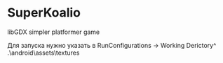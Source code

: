 # SuperKoalio
libGDX simpler platformer game

Для запуска нужно указать в RunConfigurations -> Working Derictory^
    .\android\assets\textures

